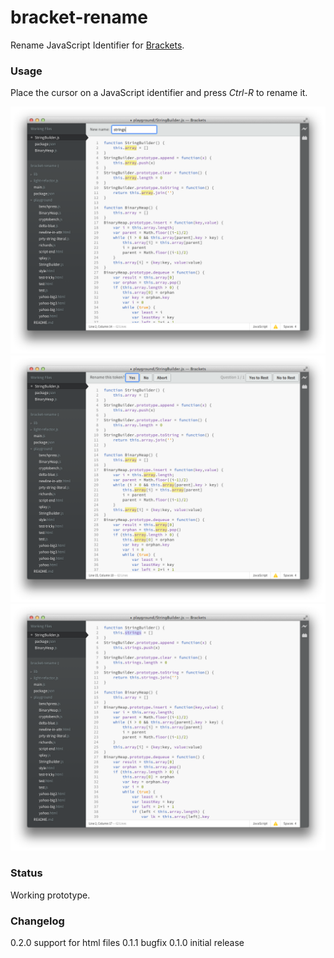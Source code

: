 bracket-rename
==============

Rename JavaScript Identifier for [Brackets](http://brackets.io/).

### Usage
Place the cursor on a JavaScript identifier and press *Ctrl-R* to rename it.

![](docs/SelectName.png)
![](docs/YesOrNo.png)
![](docs/Done.png)

### Status
Working prototype.

### Changelog

  0.2.0 support for html files
  0.1.1 bugfix
  0.1.0 initial release
